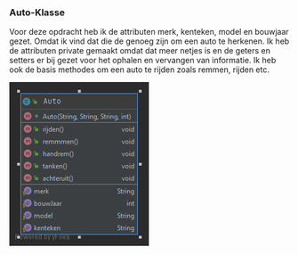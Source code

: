 ### Auto-Klasse
Voor deze opdracht heb ik de attributen merk, kenteken, model en bouwjaar gezet. Omdat
ik vind dat die de genoeg zijn om een auto te herkenen. Ik heb de attributen private 
gemaakt omdat dat meer netjes is en de geters en setters er bij gezet voor het ophalen 
en vervangen van informatie. Ik heb ook de basis methodes om een auto te rijden zoals 
remmen, rijden etc. 

![auto.png](Auto.png)



